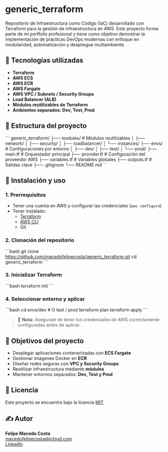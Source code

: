 # generic_terraform

Repositorio de Infraestructura como Código (IaC) desarrollado con Terraform para la gestión de infraestructura en AWS. Este proyecto forma parte de mi portfolio profesional y tiene como objetivo demostrar la implementación de prácticas DevOps modernas con enfoque en modularidad, automatización y despliegue multiambiente.

## 🧰 Tecnologías utilizadas

- **Terraform**
- **AWS ECS**
- **AWS ECR**
- **AWS Fargate**
- **AWS VPC / Subnets / Security Groups**
- **Load Balancer (ALB)**
- **Módulos reutilizables de Terraform**
- **Ambientes separados: Dev, Test, Prod**

## 📁 Estructura del proyecto

\`\`\`
generic_terraform/
├── modules/              # Módulos reutilizables
│   ├── network/
│   ├── security/
│   ├── loadbalancer/
│   └── instances/
├── envs/                 # Configuraciones por entorno
│   ├── dev/
│   ├── test/
│   └── prod/
├── main.tf               # Orquestador principal
├── provider.tf           # Configuración del proveedor AWS
├── variables.tf          # Variables globales
├── outputs.tf            # Salidas clave
├── .gitignore
└── README.md
\`\`\`

## 🚀 Instalación y uso

### 1. Prerrequisitos

- Tener una cuenta en AWS y configurar las credenciales (`aws configure`)
- Tener instalado:
  - [Terraform](https://developer.hashicorp.com/terraform/downloads)
  - [AWS CLI](https://docs.aws.amazon.com/cli/latest/userguide/install-cliv2.html)
  - Git

### 2. Clonación del repositorio

\`\`\`bash
git clone https://github.com/macedofelipecosta/generic_terraform.git
cd generic_terraform
\`\`\`

### 3. Inicializar Terraform

\`\`\`bash
terraform init
\`\`\`

### 4. Seleccionar entorno y aplicar

\`\`\`bash
cd envs/dev     # O test / prod
terraform plan
terraform apply
\`\`\`

> 🔐 **Nota:** Asegurate de tener tus credenciales de AWS correctamente configuradas antes de aplicar.

## 🎯 Objetivos del proyecto

- Desplegar aplicaciones contenerizadas con **ECS Fargate**
- Gestionar imágenes Docker en **ECR**
- Diseñar redes seguras con **VPC y Security Groups**
- Reutilizar infraestructura mediante **módulos**
- Mantener entornos separados: **Dev, Test y Prod**

## 📝 Licencia

Este proyecto se encuentra bajo la licencia [MIT](LICENSE).

## ✍️ Autor

**Felipe Macedo Costa**  
[macedofelipecosta@icloud.com](mailto:macedofelipecosta@icloud.com)  
[LinkedIn](https://www.linkedin.com/in/felipemacedocosta/)
